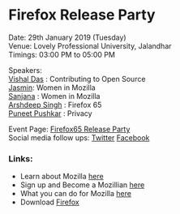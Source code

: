 # Firefox Release Party
Date: 29th January 2019 (Tuesday)  
Venue: Lovely Professional University, Jalandhar  
Timings: 03:00 PM to 05:00 PM

Speakers:  
 [Vishal Das](https://githubcampus.expert/kindavishal/) : Contributing to Open Source   
 [Jasmin](https://mozillians.org/en-US/u/jasmine23/): Women in Mozilla   
 [Sanjana]() : Women in Mozilla  
 [Arshdeep Singh](https://mozillians.org/en-US/u/singharshdeep2263/) : Firefox 65   
 [Puneet Pushkar](https://mozillians.org/en-US/u/puneetpushkar/) : Privacy   

Event Page: [Firefox65 Release Party](https://reps.mozilla.org/e/firefox-65-release-party-mozillla-punjab/)  
Social media follow ups: [Twitter](https://twitter.com/MozPunjab/status/1099339133498126337)
			 [Facebook](https://www.facebook.com/MozillaPunjab/photos/a.574109203064096/593300561144960/?type=3&theater)  

### Links:
- Learn about Mozilla [here](https://www.mozilla.org/en-US/)  
- Sign up and Become a Mozillian [here](https://mozillians.org/en-US/)  
- What you can do for Mozilla [here](https://whatcanidoformozilla.org/#!/progornoprog/uxdesign)    
- Download [Firefox](https://www.mozilla.org/en-US/firefox/)
